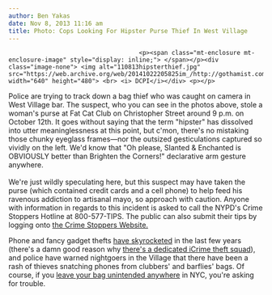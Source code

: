```yaml
---
author: Ben Yakas
date: Nov 8, 2013 11:16 am
title: Photo: Cops Looking For Hipster Purse Thief In West Village
---
```


	
										<p><span class="mt-enclosure mt-enclosure-image" style="display: inline;"> </span></p><div class="image-none"> <img alt="110813hipsterthief.jpg" src="https://web.archive.org/web/20141022205825im_/http://gothamist.com/attachments/byakas/110813hipsterthief.jpg" width="640" height="480"> <br> <i> DCPI</i></div> <p></p>

<p>Police are trying to track down a bag thief who was caught on camera in West Village bar. The suspect, who you can see in the photos above, stole a woman&apos;s purse at Fat Cat Club on Christopher Street around 9 p.m. on October 12th. It goes without saying that the term &quot;hipster&quot; has dissolved into utter meaninglessness at this point, but c&apos;mon, there&apos;s no mistaking those chunky eyeglass frames&#x2014;nor the outsized gesticulations captured so vividly on the left. We&apos;d know that &quot;Oh please, Slanted &amp; Enchanted is OBVIOUSLY better than Brighten the Corners!&quot; declarative arm gesture anywhere. <br>
 <br>
We&apos;re just wildly speculating here, but this suspect may have taken the purse (which contained credit cards and a cell phone) to help feed his ravenous addiction to artisanal mayo, so approach with caution. Anyone with information in regards to this incident is asked to call the NYPD&apos;s Crime Stoppers Hotline at 800-577-TIPS. The public can also submit their tips by logging onto <a href="WWW.NYPDCRIMESTOPPERS.COM">the Crime Stoppers Website.</a> </p>

<p>Phone and fancy gadget thefts <a href="https://web.archive.org/web/20141022205825/http://gothamist.com/tags/icrime">have skyrocketed</a> in the last few years (there&apos;s a damn good reason why <a href="https://web.archive.org/web/20141022205825/http://gothamist.com/2013/02/22/of_course_the_nypd_has_an_apple_cri.php">there&apos;s a dedicated iCrime theft squad</a>), and police have warned nightgoers in the Village that there have been a rash of thieves snatching phones from clubbers&apos; and barflies&apos; bags. Of course, if you <a href="https://web.archive.org/web/20141022205825/http://gothamist.com/2013/03/22/pro-tip_dont_leave_your_4800_purse.php">leave your bag unintended anywhere</a> in NYC, you&apos;re asking for trouble.</p>					
										
									
				